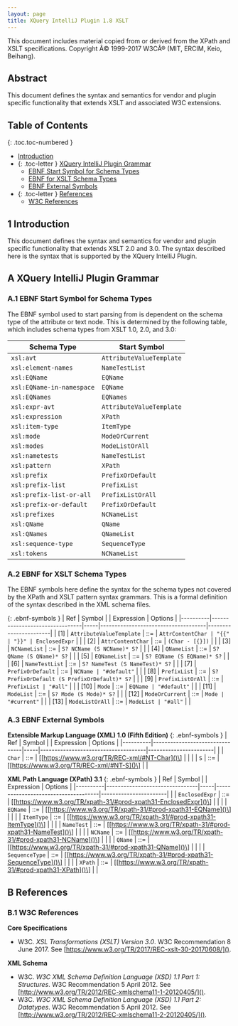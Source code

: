 ```yaml
---
layout: page
title: XQuery IntelliJ Plugin 1.8 XSLT
---
```


This document includes material copied from or derived from the XPath
and XSLT specifications. Copyright Â© 1999-2017 W3CÂ® (MIT, ERCIM, Keio,
Beihang).

## Abstract
This document defines the syntax and semantics for vendor and plugin specific
functionality that extends XSLT and associated W3C extensions.

## Table of Contents

{: .toc.toc-numbered }
- [Introduction](#1-introduction)
- {: .toc-letter } [XQuery IntelliJ Plugin Grammar](#a-xquery-intellij-plugin-grammar)
  - [EBNF Start Symbol for Schema Types](#a1-ebnf-start-symbol-for-schema-types)
  - [EBNF for XSLT Schema Types](#a2-ebnf-for-xslt-schema-types)
  - [EBNF External Symbols](#a3-ebnf-external-symbols)
- {: .toc-letter } [References](#b-references)
  - [W3C References](#b1-w3c-references)

## 1 Introduction
This document defines the syntax and semantics for vendor and plugin specific
functionality that extends XSLT 2.0 and 3.0. The syntax described here is the
syntax that is supported by the XQuery IntelliJ Plugin.

## A XQuery IntelliJ Plugin Grammar

### A.1 EBNF Start Symbol for Schema Types
The EBNF symbol used to start parsing from is dependent on the schema type of the
attribute or text node. This is determined by the following table, which includes
schema types from XSLT 1.0, 2.0, and 3.0:

| Schema Type               | Start Symbol             |
|---------------------------|--------------------------|
| `xsl:avt`                 | `AttributeValueTemplate` |
| `xsl:element-names`       | `NameTestList`           |
| `xsl:EQName`              | `EQName`                 |
| `xsl:EQName-in-namespace` | `EQName`                 |
| `xsl:EQNames`             | `EQNames`                |
| `xsl:expr-avt`            | `AttributeValueTemplate` |
| `xsl:expression`          | `XPath`                  |
| `xsl:item-type`           | `ItemType`               |
| `xsl:mode`                | `ModeOrCurrent`          |
| `xsl:modes`               | `ModeListOrAll`          |
| `xsl:nametests`           | `NameTestList`           |
| `xsl:pattern`             | `XPath`                  |
| `xsl:prefix`              | `PrefixOrDefault`        |
| `xsl:prefix-list`         | `PrefixList`             |
| `xsl:prefix-list-or-all`  | `PrefixListOrAll`        |
| `xsl:prefix-or-default`   | `PrefixOrDefault`        |
| `xsl:prefixes`            | `NCNameList`             |
| `xsl:QName`               | `QName`                  |
| `xsl:QNames`              | `QNameList`              |
| `xsl:sequence-type`       | `SequenceType`           |
| `xsl:tokens`              | `NCNameList`             |

### A.2 EBNF for XSLT Schema Types
The EBNF symbols here define the syntax for the schema types not covered by the
XPath and XSLT pattern syntax grammars. This is a formal definition of the syntax
described in the XML schema files.

{: .ebnf-symbols }
| Ref      | Symbol                         |     | Expression                          | Options               |
|----------|--------------------------------|-----|-------------------------------------|-----------------------|
| \[1\]    | `AttributeValueTemplate`       | ::= | `AttrContentChar | "{{" | "}}" | EnclosedExpr` |            |
| \[2\]    | `AttrContentChar`              | ::= | `(Char - [{}])`                     |                       |
| \[3\]    | `NCNameList`                   | ::= | `S? NCName (S NCName)* S?`          |                       |
| \[4\]    | `QNameList`                    | ::= | `S? QName (S QName)* S?`            |                       |
| \[5\]    | `EQNameList`                   | ::= | `S? EQName (S EQName)* S?`          |                       |
| \[6\]    | `NameTestList`                 | ::= | `S? NameTest (S NameTest)* S?`      |                       |
| \[7\]    | `PrefixOrDefault`              | ::= | `NCName | "#default"`               |                       |
| \[8\]    | `PrefixList`                   | ::= | `S? PrefixOrDefault (S PrefixOrDefault)* S?` |              |
| \[9\]    | `PrefixListOrAll`              | ::= | `PrefixList | "#all"`               |                       |
| \[10\]   | `Mode`                         | ::= | `EQName | "#default"`               |                       |
| \[11\]   | `ModeList`                     | ::= | `S? Mode (S Mode)* S?`              |                       |
| \[12\]   | `ModeOrCurrent`                | ::= | `Mode | "#current"`                 |                       |
| \[13\]   | `ModeListOrAll`                | ::= | `ModeList | "#all"`                 |                       |

### A.3 EBNF External Symbols

__Extensible Markup Language (XML) 1.0 (Fifth Edition)__
{: .ebnf-symbols }
| Ref      | Symbol                         |     | Expression                          | Options               |
|----------|--------------------------------|-----|-------------------------------------|-----------------------|
|          | `Char`                         | ::= | \[[https://www.w3.org/TR/REC-xml/#NT-Char]()\] |            |
|          | `S`                            | ::= | \[[https://www.w3.org/TR/REC-xml/#NT-S]()\] |               |

__XML Path Language (XPath) 3.1__
{: .ebnf-symbols }
| Ref      | Symbol                         |     | Expression                          | Options               |
|----------|--------------------------------|-----|-------------------------------------|-----------------------|
|          | `EnclosedExpr`                 | ::= | \[[https://www.w3.org/TR/xpath-31/#prod-xpath31-EnclosedExpr]()\] | |
|          | `EQName`                       | ::= | \[[https://www.w3.org/TR/xpath-31/#prod-xpath31-EQName]()\] | |
|          | `ItemType`                     | ::= | \[[https://www.w3.org/TR/xpath-31/#prod-xpath31-ItemType]()\] | |
|          | `NameTest`                     | ::= | \[[https://www.w3.org/TR/xpath-31/#prod-xpath31-NameTest]()\] | |
|          | `NCName`                       | ::= | \[[https://www.w3.org/TR/xpath-31/#prod-xpath31-NCName]()\] | |
|          | `QName`                        | ::= | \[[https://www.w3.org/TR/xpath-31/#prod-xpath31-QName]()\] | |
|          | `SequenceType`                 | ::= | \[[https://www.w3.org/TR/xpath-31/#prod-xpath31-SequenceType]()\] | |
|          | `XPath`                        | ::= | \[[https://www.w3.org/TR/xpath-31/#prod-xpath31-XPath]()\] | |

## B References

### B.1 W3C References
__Core Specifications__
*  W3C. *XSL Transformations (XSLT) Version 3.0*. W3C Recommendation 8 June 2017.
   See [https://www.w3.org/TR/2017/REC-xslt-30-20170608/]().

__XML Schema__
*  W3C. *W3C XML Schema Definition Language (XSD) 1.1 Part 1: Structures*. W3C
   Recommendation 5 April 2012. See
   [http://www.w3.org/TR/2012/REC-xmlschema11-1-20120405/]().
*  W3C. *W3C XML Schema Definition Language (XSD) 1.1 Part 2: Datatypes*. W3C
   Recommendation 5 April 2012. See
   [http://www.w3.org/TR/2012/REC-xmlschema11-2-20120405/]().

